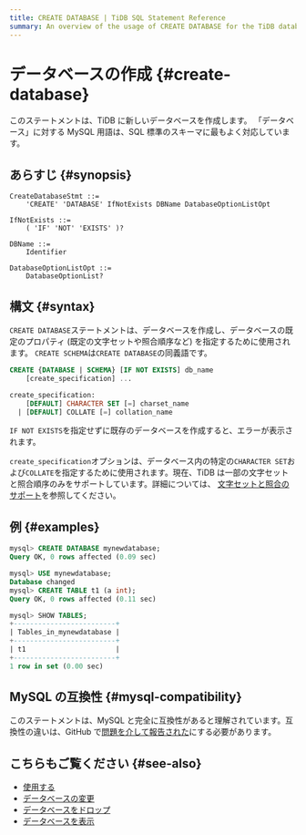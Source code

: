 ```yaml
---
title: CREATE DATABASE | TiDB SQL Statement Reference
summary: An overview of the usage of CREATE DATABASE for the TiDB database.
---
```


# データベースの作成 {#create-database}

このステートメントは、TiDB に新しいデータベースを作成します。 「データベース」に対する MySQL 用語は、SQL 標準のスキーマに最もよく対応しています。

## あらすじ {#synopsis}

```ebnf+diagram
CreateDatabaseStmt ::=
    'CREATE' 'DATABASE' IfNotExists DBName DatabaseOptionListOpt

IfNotExists ::=
    ( 'IF' 'NOT' 'EXISTS' )?

DBName ::=
    Identifier

DatabaseOptionListOpt ::=
    DatabaseOptionList?
```

## 構文 {#syntax}

`CREATE DATABASE`ステートメントは、データベースを作成し、データベースの既定のプロパティ (既定の文字セットや照合順序など) を指定するために使用されます。 `CREATE SCHEMA`は`CREATE DATABASE`の同義語です。

```sql
CREATE {DATABASE | SCHEMA} [IF NOT EXISTS] db_name
    [create_specification] ...

create_specification:
    [DEFAULT] CHARACTER SET [=] charset_name
  | [DEFAULT] COLLATE [=] collation_name
```

`IF NOT EXISTS`を指定せずに既存のデータベースを作成すると、エラーが表示されます。

`create_specification`オプションは、データベース内の特定の`CHARACTER SET`および`COLLATE`を指定するために使用されます。現在、TiDB は一部の文字セットと照合順序のみをサポートしています。詳細については、 [文字セットと照合のサポート](/character-set-and-collation.md)を参照してください。

## 例 {#examples}

```sql
mysql> CREATE DATABASE mynewdatabase;
Query OK, 0 rows affected (0.09 sec)

mysql> USE mynewdatabase;
Database changed
mysql> CREATE TABLE t1 (a int);
Query OK, 0 rows affected (0.11 sec)

mysql> SHOW TABLES;
+-------------------------+
| Tables_in_mynewdatabase |
+-------------------------+
| t1                      |
+-------------------------+
1 row in set (0.00 sec)
```

## MySQL の互換性 {#mysql-compatibility}

このステートメントは、MySQL と完全に互換性があると理解されています。互換性の違いは、GitHub で[問題を介して報告された](https://github.com/pingcap/tidb/issues/new/choose)にする必要があります。

## こちらもご覧ください {#see-also}

-   [使用する](/sql-statements/sql-statement-use.md)
-   [データベースの変更](/sql-statements/sql-statement-alter-database.md)
-   [データベースをドロップ](/sql-statements/sql-statement-drop-database.md)
-   [データベースを表示](/sql-statements/sql-statement-show-databases.md)
